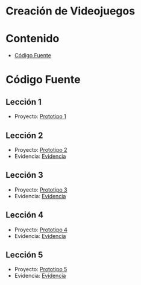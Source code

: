 # Creación de Videojuegos

# Contenido
- [Código Fuente](#Código-Fuente)

# Código Fuente
## Lección 1
- Proyecto: [Prototipo 1](https://github.com/Papatoncio/creacion-videojuegos/blob/4f9278113792f75b158c71b0fb9f5e58232323db/Lecciones/Lecci%C3%B3n%201/Lecci%C3%B3n1.unitypackage)

## Lección 2
- Proyecto: [Prototipo 2](https://github.com/Papatoncio/creacion-videojuegos/blob/4f9278113792f75b158c71b0fb9f5e58232323db/Lecciones/Lecci%C3%B3n%202/Lecci%C3%B3n2.unitypackage)
- Evidencia: [Evidencia](https://github.com/Papatoncio/creacion-videojuegos/blob/4f9278113792f75b158c71b0fb9f5e58232323db/Lecciones/Lecci%C3%B3n%202/Capturas%20lecci%C3%B3n%202.docx)

## Lección 3
- Proyecto: [Prototipo 3]()
- Evidencia: [Evidencia]()

## Lección 4
- Proyecto: [Prototipo 4]()
- Evidencia: [Evidencia]()

## Lección 5
- Proyecto: [Prototipo 5]()
- Evidencia: [Evidencia]()
